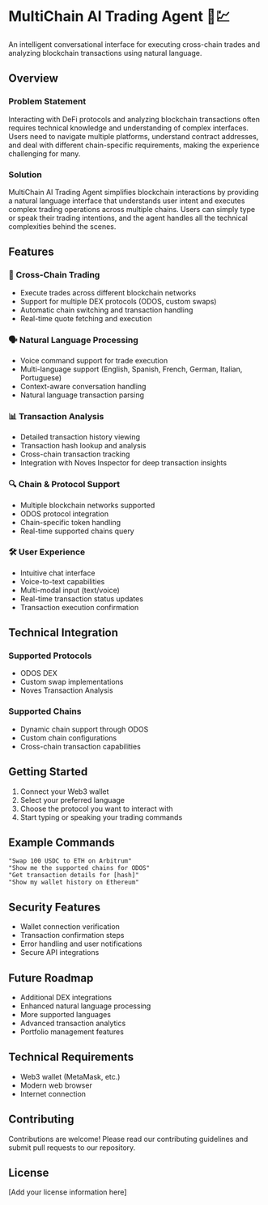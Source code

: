 # MultiChain AI Trading Agent 🤖💹

An intelligent conversational interface for executing cross-chain trades and analyzing blockchain transactions using natural language.

## Overview

### Problem Statement
Interacting with DeFi protocols and analyzing blockchain transactions often requires technical knowledge and understanding of complex interfaces. Users need to navigate multiple platforms, understand contract addresses, and deal with different chain-specific requirements, making the experience challenging for many.

### Solution
MultiChain AI Trading Agent simplifies blockchain interactions by providing a natural language interface that understands user intent and executes complex trading operations across multiple chains. Users can simply type or speak their trading intentions, and the agent handles all the technical complexities behind the scenes.

## Features

### 🔄 Cross-Chain Trading
- Execute trades across different blockchain networks
- Support for multiple DEX protocols (ODOS, custom swaps)
- Automatic chain switching and transaction handling
- Real-time quote fetching and execution

### 🗣️ Natural Language Processing
- Voice command support for trade execution
- Multi-language support (English, Spanish, French, German, Italian, Portuguese)
- Context-aware conversation handling
- Natural language transaction parsing

### 📊 Transaction Analysis
- Detailed transaction history viewing
- Transaction hash lookup and analysis
- Cross-chain transaction tracking
- Integration with Noves Inspector for deep transaction insights

### 🔍 Chain & Protocol Support
- Multiple blockchain networks supported
- ODOS protocol integration
- Chain-specific token handling
- Real-time supported chains query

### 🛠️ User Experience
- Intuitive chat interface
- Voice-to-text capabilities
- Multi-modal input (text/voice)
- Real-time transaction status updates
- Transaction execution confirmation

## Technical Integration

### Supported Protocols
- ODOS DEX
- Custom swap implementations
- Noves Transaction Analysis

### Supported Chains
- Dynamic chain support through ODOS
- Custom chain configurations
- Cross-chain transaction capabilities

## Getting Started

1. Connect your Web3 wallet
2. Select your preferred language
3. Choose the protocol you want to interact with
4. Start typing or speaking your trading commands

## Example Commands

```
"Swap 100 USDC to ETH on Arbitrum"
"Show me the supported chains for ODOS"
"Get transaction details for [hash]"
"Show my wallet history on Ethereum"
```

## Security Features
- Wallet connection verification
- Transaction confirmation steps
- Error handling and user notifications
- Secure API integrations

## Future Roadmap
- Additional DEX integrations
- Enhanced natural language processing
- More supported languages
- Advanced transaction analytics
- Portfolio management features

## Technical Requirements
- Web3 wallet (MetaMask, etc.)
- Modern web browser
- Internet connection

## Contributing
Contributions are welcome! Please read our contributing guidelines and submit pull requests to our repository.

## License
[Add your license information here]
